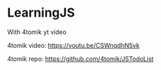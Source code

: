 # LearningJS
With 4tomik yt video

4tomik video: https://youtu.be/CSWnqdhN5vk

4tomik repo: https://github.com/4tomik/JSTodoList 

